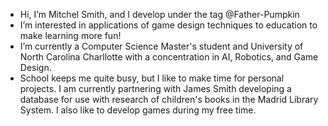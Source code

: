 - Hi, I’m Mitchel Smith, and I develop under the tag @Father-Pumpkin
- I’m interested in applications of game design techniques to education to make learning more fun!
- I’m currently a Computer Science Master's student and University of North Carolina Charllotte with a concentration in AI, Robotics, and Game Design.
- School keeps me quite busy, but I like to make time for personal projects. I am currently partnering with James Smith developing a database for use with research of children's books in the Madrid Library System. I also like to develop games during my free time.

<!---
Father-Pumpkin/Father-Pumpkin is a ✨ special ✨ repository because its `README.md` (this file) appears on your GitHub profile.
You can click the Preview link to take a look at your changes.
--->
